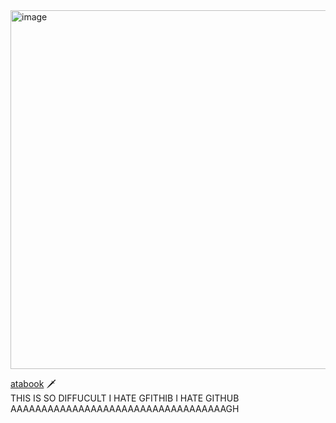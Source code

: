 <img width="735" height="574" alt="image" src="https://github.com/user-attachments/assets/0027d22b-d845-4100-99e9-0d4218a24d10" />
 
  [atabook](https://prophetoffalsehope.atabook.org/)  🗡  
  THIS IS SO DIFFUCULT I HATE GFITHIB I HATE GITHUB AAAAAAAAAAAAAAAAAAAAAAAAAAAAAAAAAAAGH
